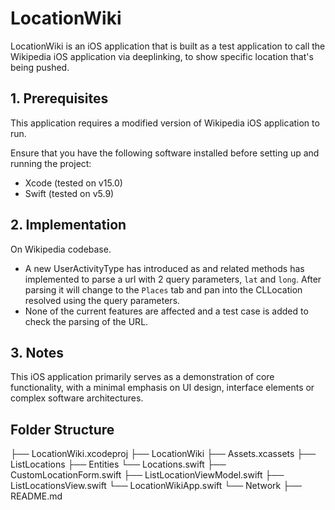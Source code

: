 # LocationWiki

LocationWiki is an iOS application that is built as a test application to call the Wikipedia iOS application via deeplinking, to show specific location that's being pushed.

## 1. Prerequisites

This application requires a modified version of Wikipedia iOS application to run.

Ensure that you have the following software installed before setting up and running the project:

- Xcode (tested on v15.0)
- Swift (tested on v5.9)

## 2. Implementation

On Wikipedia codebase.
- A new UserActivityType has introduced as <WMFUserActivityTypeLocation> and related methods has implemented to parse a url with 2 query parameters, `lat` and `long`. After parsing it will change to the `Places` tab and pan into the CLLocation resolved using the query parameters.
- None of the current features are affected and a test case is added to check the parsing of the URL.

## 3. Notes

This iOS application primarily serves as a demonstration of core functionality, with a minimal emphasis on UI design, interface elements or complex software architectures.

## Folder Structure

├── LocationWiki.xcodeproj
├── LocationWiki
    ├── Assets.xcassets
    ├── ListLocations
        ├── Entities
            └── Locations.swift
        ├── CustomLocationForm.swift
        ├── ListLocationViewModel.swift
        ├── ListLocationsView.swift
        └── LocationWikiApp.swift
    └── Network
├── README.md

